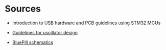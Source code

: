 # Sources

* [Introduction to USB hardware and PCB guidelines using STM32 MCUs](https://www.st.com/resource/en/application_note/dm00296349-usb-hardware-and-pcb-guidelines-using-stm32-mcus-stmicroelectronics.pdf)
* [Guidelines for oscillator design](https://www.st.com/resource/en/application_note/cd00221665-oscillator-design-guide-for-stm8af-al-s-stm32-mcus-and-mpus-stmicroelectronics.pdf)

* [BluePill schematics](https://github.com/STM32-base/STM32-base.github.io/blob/master/assets/pdf/boards/original-schematic-STM32F103C8T6-Blue_Pill.pdf)
